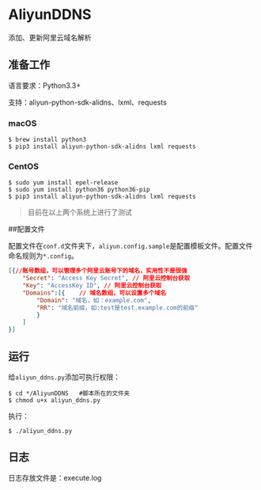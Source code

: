 # AliyunDDNS

添加、更新阿里云域名解析

## 准备工作

语言要求：Python3.3+

支持：aliyun-python-sdk-alidns、lxml、requests

### macOS

```shell
$ brew install python3
$ pip3 install aliyun-python-sdk-alidns lxml requests
```

### CentOS

```shell
$ sudo yum install epel-release
$ sudo yum install python36 python36-pip
$ pip3 install aliyun-python-sdk-alidns lxml requests
```

> 目前在以上两个系统上进行了测试

##配置文件

配置文件在`conf.d`文件夹下，`aliyun.config.sample`是配置模板文件。配置文件命名规则为`*.config`。

```json
[{//账号数组，可以管理多个阿里云账号下的域名，实用性不是很强
	"Secret": "Access Key Secret", // 阿里云控制台获取
	"Key": "AccessKey ID", // 阿里云控制台获取
	"Domains":[{	// 域名数组，可以设置多个域名
		"Domain": "域名，如：example.com",
		"RR": "域名前缀，如:test是test.example.com的前缀"
		}
	]
}]
```

## 运行

给`aliyun_ddns.py`添加可执行权限：

```shell
$ cd */AliyunDDNS	#脚本所在的文件夹
$ chmod u+x aliyun_ddns.py
```

执行：

```shell
$ ./aliyun_ddns.py
```

## 日志

日志存放文件是：execute.log
